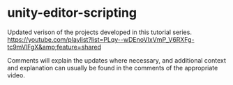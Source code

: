 # unity-editor-scripting
Updated verison of the projects developed in this tutorial series. https://youtube.com/playlist?list=PLqy--wDEnoVIxVmP_V6RXFg-tc9mVlFgX&amp;feature=shared

Comments will explain the updates where necessary, and additional context and explanation can usually be found in the comments of the appropriate video.
